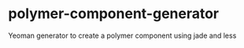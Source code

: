 polymer-component-generator
===========================

Yeoman generator to create a polymer component using jade and less
